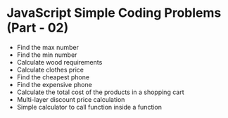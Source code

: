 # JavaScript Simple Coding Problems (Part - 02)

- Find the max number
- Find the min number
- Calculate wood requirements
- Calculate clothes price
- Find the cheapest phone
- Find the expensive phone
- Calculate the total cost of the products in a shopping cart
-  Multi-layer discount price calculation
- Simple calculator to call function inside a function